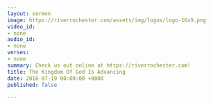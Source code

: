 ```yaml
---
layout: sermon
image: https://riverrochester.com/assets/img/logos/logo-16x9.png
video_id:
- none
audio_id:
- none
verses:
- none
summary: Check us out online at https://riverrochester.com!
title: The Kingdom Of God Is Advancing
date: 2018-07-19 00:00:00 +0000
published: false

---
```

